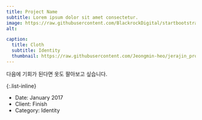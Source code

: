 ```yaml
---
title: Project Name
subtitle: Lorem ipsum dolor sit amet consectetur.
image: https://raw.githubusercontent.com/BlackrockDigital/startbootstrap-agency/master/src/assets/img/portfolio/03-full.jpg
alt: 

caption:
  title: Cloth
  subtitle: Identity
  thumbnail: https://raw.githubusercontent.com/Jeongmin-heo/jerajin_project/master/assets/img/portfolio/01-thumbnail.jpg
---
```

다음에 기회가 된다면 옷도 팔아보고 싶습니다.

{:.list-inline}
- Date: January 2017
- Client: Finish
- Category: Identity

